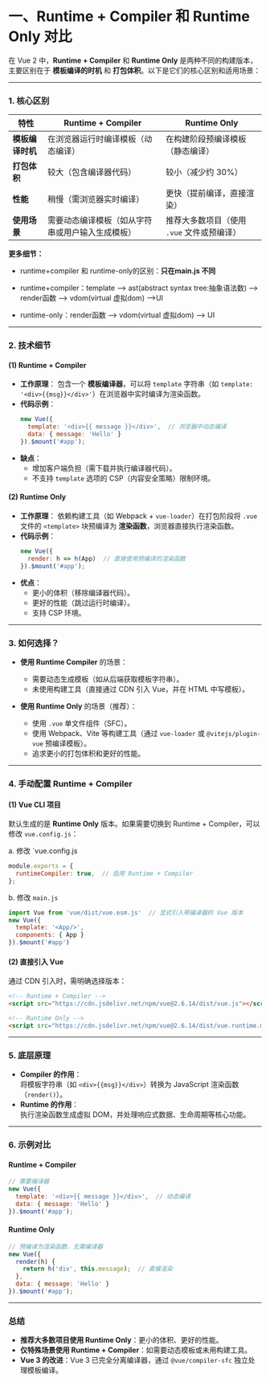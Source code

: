 

# 一、**Runtime + Compiler** 和 **Runtime Only** 对比

在 Vue 2 中，**Runtime + Compiler** 和 **Runtime Only** 是两种不同的构建版本，主要区别在于 **模板编译的时机** 和 **打包体积**。以下是它们的核心区别和适用场景：

---

### **1. 核心区别**
| **特性**         | **Runtime + Compiler**                           | **Runtime Only**                           |
| ---------------- | ------------------------------------------------ | ------------------------------------------ |
| **模板编译时机** | 在浏览器运行时编译模板（动态编译）               | 在构建阶段预编译模板（静态编译）           |
| **打包体积**     | 较大（包含编译器代码）                           | 较小（减少约 30%）                         |
| **性能**         | 稍慢（需浏览器实时编译）                         | 更快（提前编译，直接渲染）                 |
| **使用场景**     | 需要动态编译模板（如从字符串或用户输入生成模板） | 推荐大多数项目（使用 `.vue` 文件或预编译） |

**更多细节：**

* runtime+compiler 和 runtime-only的区别：**只在main.js 不同**

* runtime+compiler：template --> ast(abstract syntax tree:抽象语法数) --> render函数 --> vdom(virtual 虚拟dom) -->UI

* runtime-only：render函数 --> vdom(virtual 虚拟dom) --> UI

---

### **2. 技术细节**
#### **(1) Runtime + Compiler**
- **工作原理**： 
  包含一个 **模板编译器**，可以将 `template` 字符串（如 `template: '<div>{{msg}}</div>'`）在浏览器中实时编译为渲染函数。
- **代码示例**：
  ```javascript
  new Vue({
    template: '<div>{{ message }}</div>',  // 浏览器中动态编译
    data: { message: 'Hello' }
  }).$mount('#app');
  ```
- **缺点**：  
  - 增加客户端负担（需下载并执行编译器代码）。  
  - 不支持 `template` 选项的 CSP（内容安全策略）限制环境。

#### **(2) Runtime Only**
- **工作原理**： 
  依赖构建工具（如 Webpack + `vue-loader`）在打包阶段将 `.vue` 文件的 `<template>` 块预编译为 **渲染函数**，浏览器直接执行渲染函数。
- **代码示例**：
  ```javascript
  new Vue({
    render: h => h(App)  // 直接使用预编译的渲染函数
  }).$mount('#app');
  ```
- **优点**：  
  - 更小的体积（移除编译器代码）。  
  - 更好的性能（跳过运行时编译）。  
  - 支持 CSP 环境。

---

### **3. 如何选择？**
- **使用 Runtime Compiler** 的场景：  
  - 需要动态生成模板（如从后端获取模板字符串）。  
  - 未使用构建工具（直接通过 CDN 引入 Vue，并在 HTML 中写模板）。

- **使用 Runtime Only** 的场景（推荐）：  
  - 使用 `.vue` 单文件组件（SFC）。  
  - 使用 Webpack、Vite 等构建工具（通过 `vue-loader` 或 `@vitejs/plugin-vue` 预编译模板）。  
  - 追求更小的打包体积和更好的性能。

---

### **4. 手动配置 Runtime + Compiler**
#### **(1) Vue CLI 项目**
默认生成的是 **Runtime Only** 版本。如果需要切换到 Runtime + Compiler，可以修改 `vue.config.js`：

a. 修改 `vue.config.js

```javascript
module.exports = {
  runtimeCompiler: true,  // 启用 Runtime + Compiler
};
```

b. 修改 `main.js`

```javascript
import Vue from 'vue/dist/vue.esm.js'  // 显式引入带编译器的 Vue 版本
new Vue({
  template: '<App/>',
  components: { App }
}).$mount('#app')
```

#### **(2) 直接引入 Vue**

通过 CDN 引入时，需明确选择版本：
```html
<!-- Runtime + Compiler -->
<script src="https://cdn.jsdelivr.net/npm/vue@2.6.14/dist/vue.js"></script>

<!-- Runtime Only -->
<script src="https://cdn.jsdelivr.net/npm/vue@2.6.14/dist/vue.runtime.min.js"></script>
```

---

### **5. 底层原理**
- **Compiler 的作用**：  
  将模板字符串（如 `<div>{{msg}}</div>`）转换为 JavaScript 渲染函数（`render()`）。
- **Runtime 的作用**：  
  执行渲染函数生成虚拟 DOM，并处理响应式数据、生命周期等核心功能。

---

### **6. 示例对比**
#### **Runtime + Compiler**
```javascript
// 需要编译器
new Vue({
  template: '<div>{{ message }}</div>',  // 动态编译
  data: { message: 'Hello' }
}).$mount('#app');
```

#### **Runtime Only**
```javascript
// 预编译为渲染函数，无需编译器
new Vue({
  render(h) {
    return h('div', this.message);  // 直接渲染
  },
  data: { message: 'Hello' }
}).$mount('#app');
```

---

### **总结**
- **推荐大多数项目使用 Runtime Only**：更小的体积、更好的性能。  
- **仅特殊场景使用 Runtime + Compiler**：如需要动态模板或未用构建工具。  
- **Vue 3 的改进**：Vue 3 已完全分离编译器，通过 `@vue/compiler-sfc` 独立处理模板编译。




